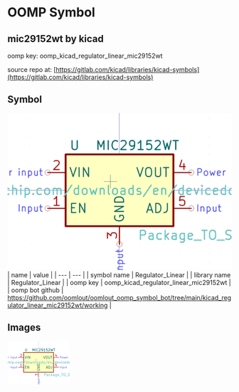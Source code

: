 # OOMP Symbol  
## mic29152wt  by kicad  
  
oomp key: oomp_kicad_regulator_linear_mic29152wt  
  
source repo at: [https://gitlab.com/kicad/libraries/kicad-symbols](https://gitlab.com/kicad/libraries/kicad-symbols)  
## Symbol  
  
[![working.png](working_600.png)](working.png)  
| name | value | 
| --- | --- | 
| symbol name | Regulator_Linear | 
| library name | Regulator_Linear | 
| oomp key | oomp_kicad_regulator_linear_mic29152wt | 
| oomp bot github | https://github.com/oomlout/oomlout_oomp_symbol_bot/tree/main/kicad_regulator_linear_mic29152wt/working | 
## Images  
  
[![working.png](working_140.png)](working.png)  
